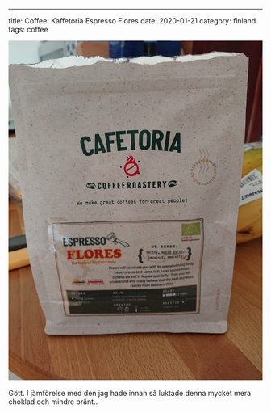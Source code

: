 ---
title: Coffee: Kaffetoria Espresso Flores
date: 2020-01-21
category: finland
tags: coffee

![](images/DSC_1367-768x1024.jpg)

Gött. I jämförelse med den jag hade innan så luktade denna mycket mera choklad och mindre bränt..
